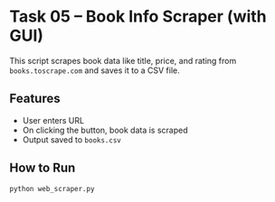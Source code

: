 # Task 05 – Book Info Scraper (with GUI)

This script scrapes book data like title, price, and rating from `books.toscrape.com` and saves it to a CSV file.

## Features
- User enters URL
- On clicking the button, book data is scraped
- Output saved to `books.csv`

## How to Run
```bash
python web_scraper.py

